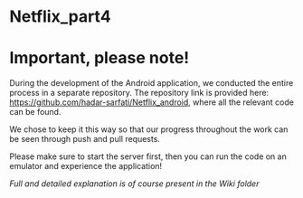 # Netflix_part4

# Important, please note!

During the development of the Android application, we conducted the entire process in a separate repository. The repository link is provided here: https://github.com/hadar-sarfati/Netflix_android, where all the relevant code can be found.

We chose to keep it this way so that our progress throughout the work can be seen through push and pull requests.

Please make sure to start the server first, then you can run the code on an emulator and experience the application!

*Full and detailed explanation is of course present in the Wiki folder*
